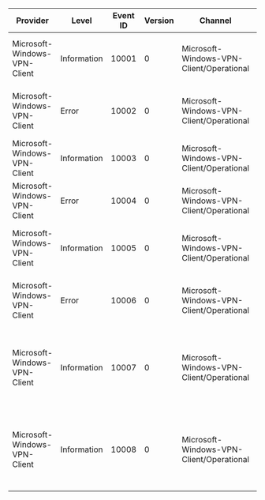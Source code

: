 Provider                      |  Level        |  Event ID  |  Version  |  Channel                                   |  Task          |  Opcode   |  Keyword  |  Message
------------------------------|---------------|------------|-----------|--------------------------------------------|----------------|-----------|-----------|----------------------------------------------------------------------------------------------------------------------------------------------------------------------------------------
Microsoft-Windows-VPN-Client  |  Information  |  10001     |  0        |  Microsoft-Windows-VPN-Client/Operational  |  VPNWmiCreate  |  Success  |           |  VPN Profile {VpnConnectionName} has been created with the following properties: {PropertiesString}
Microsoft-Windows-VPN-Client  |  Error        |  10002     |  0        |  Microsoft-Windows-VPN-Client/Operational  |  VPNWmiCreate  |  Failure  |           |  VPN Profile {VpnConnectionName} could not be created. Error: ({ErrorCode}). Properties: {PropertiesString}
Microsoft-Windows-VPN-Client  |  Information  |  10003     |  0        |  Microsoft-Windows-VPN-Client/Operational  |  VPNWmiDelete  |  Success  |           |  VPN Profile {VpnConnectionName} has been deleted.
Microsoft-Windows-VPN-Client  |  Error        |  10004     |  0        |  Microsoft-Windows-VPN-Client/Operational  |  VPNWmiDelete  |  Failure  |           |  VPN Profile {VpnConnectionName} could not be deleted. Error: ({ErrorCode}).
Microsoft-Windows-VPN-Client  |  Information  |  10005     |  0        |  Microsoft-Windows-VPN-Client/Operational  |  VPNWmiModify  |  Success  |           |  VPN Connection {VpnConnectionName} has been modified with the following properties: {PropertiesString}
Microsoft-Windows-VPN-Client  |  Error        |  10006     |  0        |  Microsoft-Windows-VPN-Client/Operational  |  VPNWmiModify  |  Failure  |           |  VPN Profile {VpnConnectionName} could not be modified. Error: ({ErrorCode}). Properties: {PropertiesString}
Microsoft-Windows-VPN-Client  |  Information  |  10007     |  0        |  Microsoft-Windows-VPN-Client/Operational  |  VPNWmiCreate  |  Success  |           |  VPN Profile {VpnConnectionName} has been created with the following input properties: {PropertiesString}The following properties could not be updated:{PropertiesNotUpdatedString}
Microsoft-Windows-VPN-Client  |  Information  |  10008     |  0        |  Microsoft-Windows-VPN-Client/Operational  |  VPNWmiModify  |  Success  |           |  VPN Connection {VpnConnectionName} has been modified with the following input properties: {PropertiesString}The following properties could not be updated:{PropertiesNotUpdatedString}